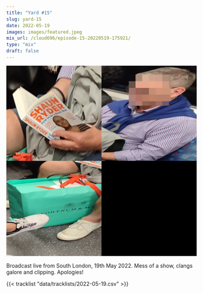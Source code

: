 ```yaml
---
title: "Yard #15"
slug: yard-15
date: 2022-05-19
images: images/featured.jpeg
mix_url: /cloud696/episode-15-20220519-175921/
type: "mix"
draft: false
---
```


![artwork](images/featured.jpeg)

Broadcast live from South London, 19th May 2022. Mess of a show, clangs galore and clipping. Apologies!

{{< tracklist "data/tracklists/2022-05-19.csv" >}}
